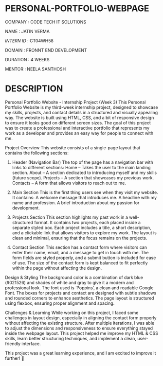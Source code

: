 # PERSONAL-PORTFOLIO-WEBPAGE

COMPANY : CODE TECH IT SOLUTIONS

NAME : JATIN VERMA

*INTERN ID* : CT04WH58

DOMAIN : FRONNT END DEVELOPMENT

DURATION : 4 WEEKS

MENTOR : NEELA SANTHOSH

# DESCRIPTION

Personal Portfolio Website - Internship Project (Week 3)
This Personal Portfolio Website is my third-week internship project, designed to showcase my skills, projects, and contact details in a structured and visually appealing way. The website is built using HTML, CSS, and a bit of responsive design to ensure it looks good on different screen sizes. The goal of this project was to create a professional and interactive portfolio that represents my work as a developer and provides an easy way for people to connect with me.

Project Overview
This website consists of a single-page layout that contains the following sections:

1. Header (Navigation Bar)
The top of the page has a navigation bar with links to different sections:
Home – Takes the user to the main landing section.
About – A section dedicated to introducing myself and my skills (future scope).
Projects – A section that showcases my previous work.
Contacts – A form that allows visitors to reach out to me.

2. Main Section
This is the first thing users see when they visit my website. It contains:
A welcome message that introduces me.
A headline with my name and profession.
A brief introduction about my passion for development.

3. Projects Section
This section highlights my past work in a well-structured format.
It contains two projects, each placed inside a separate styled box.
Each project includes a title, a short description, and a clickable link that allows visitors to explore my work.
The layout is clean and minimal, ensuring that the focus remains on the projects.

4. Contact Section
This section has a contact form where visitors can enter their name, email, and a message to get in touch with me.
The form fields are styled properly, and a submit button is included for ease of use.
The size of the contact form is kept balanced to fit perfectly within the page without affecting the design.

Design & Styling
The background color is a combination of dark blue (#021526) and shades of white and gray to give it a modern and professional look.
The font used is ‘Poppins’, a clean and readable Google Font.
The boxes for projects and contact are designed with subtle shadows and rounded corners to enhance aesthetics.
The page layout is structured using flexbox, ensuring proper alignment and spacing.

Challenges & Learning
While working on this project, I faced some challenges in layout design, especially in aligning the contact form properly without affecting the existing structure. After multiple iterations, I was able to adjust the dimensions and responsiveness to ensure everything stayed inside the webpage layout.
This project helped me improve my HTML & CSS skills, learn better structuring techniques, and implement a clean, user-friendly interface.

This project was a great learning experience, and I am excited to improve it further! 🚀






